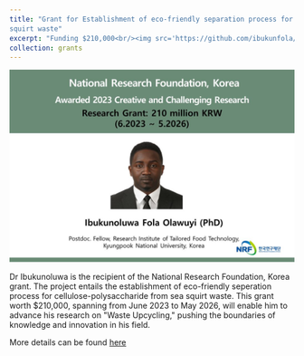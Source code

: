 ```yaml
---
title: "Grant for Establishment of eco-friendly separation process for cellulose-polysaccharide from sea
squirt waste"
excerpt: "Funding $210,000<br/><img src='https://github.com/ibukunfola/ibukunfola/blob/master/images/Ibukun_grant.jpg?raw=true' />"
collection: grants
---
```


![Grant](https://github.com/ibukunfola/ibukunfola/blob/master/images/Ibukun_grant.jpg?raw=true)

Dr Ibukunoluwa is the recipient of the National Research Foundation, Korea grant. The project entails the establishment of eco-friendly seperation process for cellulose-polysaccharide from sea squirt waste. 
This grant worth $210,000, spanning from June 2023 to May 2026, will enable him to advance his research on "Waste Upcycling," pushing the boundaries of knowledge and innovation in his field.

More details can be found [here](https://www.nrf.re.kr/biz/info/notice/view?menu_no=378&page=1&nts_no=191517&biz_no=415&target=&biz_not_gubn=guide&search_type=NTS_TITLE&search_keyword1=)
